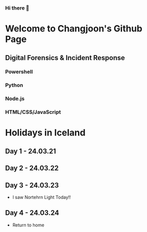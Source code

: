 ### Hi there 👋

# Welcome to Changjoon's Github Page

## Digital Forensics & Incident Response

### Powershell
### Python
### Node.js
### HTML/CSS/JavaScript

# Holidays in Iceland
## Day 1 - 24.03.21
## Day 2 - 24.03.22
## Day 3 - 24.03.23
- I saw Nortehrn Light Today!!

## Day 4 - 24.03.24
- Return to home